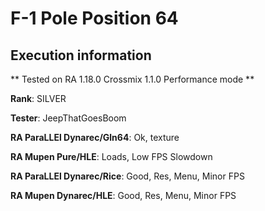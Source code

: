 # F-1 Pole Position 64 

## Execution information

** Tested on RA 1.18.0 Crossmix 1.1.0 Performance mode **

**Rank**: SILVER

**Tester**: JeepThatGoesBoom


**RA ParaLLEl Dynarec/Gln64**: Ok, texture

**RA Mupen Pure/HLE**: Loads, Low FPS Slowdown

**RA ParaLLEl Dynarec/Rice**: Good, Res, Menu, Minor FPS

**RA Mupen Dynarec/HLE**: Good, Res, Menu, Minor FPS